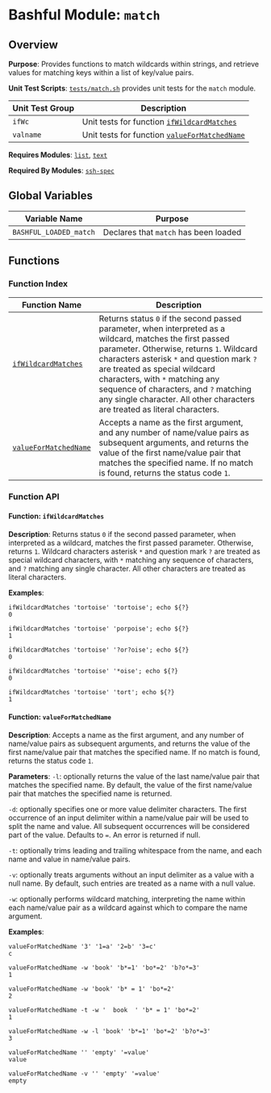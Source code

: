 # Bashful Module: `match`

## Overview

**Purpose**: Provides functions to match wildcards within strings, and retrieve values for matching keys within a list of key/value pairs.

**Unit Test Scripts**: [`tests/match.sh`](../../tests/match.sh) provides unit tests for the `match` module. 

Unit Test Group | Description
--------------- | -----------
`ifWc` | Unit tests for function [`ifWildcardMatches`](#function-ifwildcardmatches)
`valname` | Unit tests for function [`valueForMatchedName`](#function-valueformatchedname)

**Requires Modules**: [`list`](./list.md), [`text`](./text.md)

**Required By Modules**: [`ssh-spec`](./ssh-spec.md)

## Global Variables

Variable Name | Purpose
------------- | -------
<a name='bashful_loaded_xyz'></a>`BASHFUL_LOADED_match` | Declares that `match` has been loaded

## Functions

### Function Index

Function Name | Description
------------- | -----------
[`ifWildcardMatches`](#function-ifwildcardmatches) | Returns status `0` if the second passed parameter, when interpreted as a wildcard, matches the first passed parameter.  Otherwise, returns `1`. Wildcard characters asterisk `*` and question mark `?` are treated as special wildcard characters, with `*` matching any sequence of characters, and `?` matching any single character.  All other characters are treated as literal characters.
[`valueForMatchedName`](#function-valueformatchedname) | Accepts a name as the first argument, and any number of name/value pairs as subsequent arguments, and returns the value of the first name/value pair that matches the specified name.  If no match is found, returns the status code `1`.

### Function API

#### Function: `ifWildcardMatches`

**Description**: Returns status `0` if the second passed parameter, when interpreted as a wildcard, matches the first passed parameter.  Otherwise, returns `1`. Wildcard characters asterisk `*` and question mark `?` are treated as special wildcard characters, with `*` matching any sequence of characters, and `?` matching any single character.  All other characters are treated as literal characters.

**Examples**:
```
ifWildcardMatches 'tortoise' 'tortoise'; echo ${?}
0

ifWildcardMatches 'tortoise' 'porpoise'; echo ${?}
1

ifWildcardMatches 'tortoise' '?or?oise'; echo ${?}
0

ifWildcardMatches 'tortoise' '*oise'; echo ${?}
0

ifWildcardMatches 'tortoise' 'tort'; echo ${?}
1
```

#### Function: `valueForMatchedName`

**Description**: Accepts a name as the first argument, and any number of name/value pairs as subsequent arguments, and returns the value of the first name/value pair that matches the specified name.  If no match is found, returns the status code `1`.

**Parameters**:
`-l`: optionally returns the value of the last name/value pair that matches the specified name.  By default, the value of the first name/value pair that matches the specified name is returned.

`-d`: optionally specifies one or more value delimiter characters.  The first occurrence of an input delimiter within a name/value pair will be used to split the name and value.  All subsequent occurrences will be considered part of the value.  Defaults to `=`.  An error is returned if null.

`-t`: optionally trims leading and trailing whitespace from the name, and each name and value in name/value pairs.

`-v`: optionally treats arguments without an input delimiter as a value with a null name.  By default, such entries are treated as a name with a null value.

`-w`: optionally performs wildcard matching, interpreting the name within each name/value pair as a wildcard against which to compare the name argument.

**Examples**:
```
valueForMatchedName '3' '1=a' '2=b' '3=c'
c

valueForMatchedName -w 'book' 'b*=1' 'bo*=2' 'b?o*=3'
1

valueForMatchedName -w 'book' 'b* = 1' 'bo*=2'
2

valueForMatchedName -t -w '  book  ' 'b* = 1' 'bo*=2'
1

valueForMatchedName -w -l 'book' 'b*=1' 'bo*=2' 'b?o*=3'
3

valueForMatchedName '' 'empty' '=value'
value

valueForMatchedName -v '' 'empty' '=value'
empty
```
